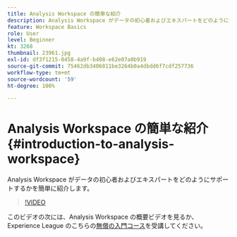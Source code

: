 ```yaml
---
title: Analysis Workspace の簡単な紹介
description: Analysis Workspace がデータの初心者およびエキスパートをどのようにサポートするかを簡単に紹介します。
feature: Workspace Basics
role: User
level: Beginner
kt: 3268
thumbnail: 23961.jpg
exl-id: df3f1215-0458-4a9f-b408-e62e07a0b919
source-git-commit: 75462db3406811be3264b0a4dbdd6f7cdf257736
workflow-type: tm+mt
source-wordcount: '59'
ht-degree: 100%

---
```


# Analysis Workspace の簡単な紹介 {#introduction-to-analysis-workspace}

Analysis Workspace がデータの初心者およびエキスパートをどのようにサポートするかを簡単に紹介します。

>[!VIDEO](https://video.tv.adobe.com/v/28165/?quality=12&learn=on)

このビデオの次には、Analysis Workspace の概要ビデオを見るか、Experience League のこちらの[無償の入門コース](https://experienceleague.adobe.com/?lang=ja&recommended=Analytics-U-1-2020.1.workspace&amp;lang=ja)を受講してください。
